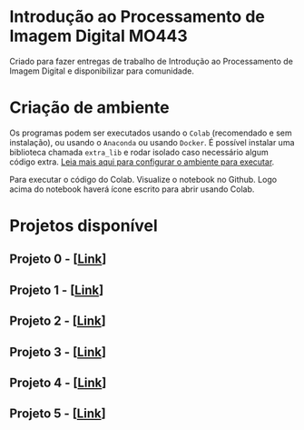 # Introdução ao Processamento de Imagem Digital MO443
Criado para fazer entregas de trabalho de Introdução ao Processamento de Imagem Digital e disponibilizar para comunidade.
# Criação de ambiente
Os programas podem ser executados usando o `Colab` (recomendado e sem instalação), ou usando o `Anaconda` ou usando `Docker`. É possível instalar uma biblioteca chamada `extra_lib` e rodar isolado caso necessário algum código extra.
[Leia mais aqui para configurar o ambiente para executar](./doc/README.md).

Para executar o código do Colab. Visualize o notebook no Github. Logo acima do notebook haverá ícone escrito para abrir usando Colab.

# Projetos disponível

## Projeto 0 -  [**[Link](https://github.com/chm10/MO443/tree/master/projeto0)**]

## Projeto 1 -  [**[Link](https://github.com/chm10/MO443/tree/master/projeto1)**]

## Projeto 2 -  [**[Link](https://github.com/chm10/MO443/tree/master/projeto2)**]

## Projeto 3 -  [**[Link](https://github.com/chm10/MO443/tree/master/projeto3)**]

## Projeto 4 -  [**[Link](https://github.com/chm10/MO443/tree/master/projeto4)**]

## Projeto 5 -  [**[Link](https://github.com/chm10/MO443/tree/master/projeto5)**]